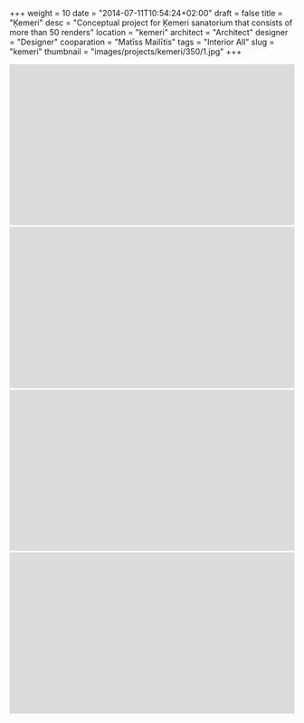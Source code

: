 +++
weight = 10
date = "2014-07-11T10:54:24+02:00"
draft = false
title = "Ķemeri"
desc = "Conceptual project for Ķemeri sanatorium that consists of more than 50 renders"
location = "kemeri"
architect = "Architect"
designer = "Designer"
cooparation = "Matīss Mailītis"
tags    = "Interior All"
slug = "kemeri"
thumbnail = "images/projects/kemeri/350/1.jpg"
+++

<img src="../../images/placeholder.png" alt="elizabetes"  data-sizes="auto" data-src="../../images/projects/kemeri/1100/1.jpg" data-srcset="../../images/projects/kemeri/350/1.jpg 350w, ../../images/projects/kemeri/700/1.jpg 700w, ../../images/projects/kemeri/1100/1.jpg 1100w" class="lazyload" />

<img src="../../images/placeholder.png" alt="kemeri"  data-sizes="auto" data-src="../../images/projects/kemeri/1100/6.jpg" data-srcset="../../images/projects/kemeri/350/2.jpg 350w, ../../images/projects/kemeri/700/2.jpg 700w, ../../images/projects/kemeri/1100/2.jpg 1100w" class="lazyload" />

<img src="../../images/placeholder.png" alt="kemeri"  data-sizes="auto" data-src="../../images/projects/kemeri/1100/3.jpg" data-srcset="../../images/projects/kemeri/350/3.jpg 350w, ../../images/projects/kemeri/700/3.jpg 700w, ../../images/projects/kemeri/1100/3.jpg 1100w" class="lazyload" />

<img src="../../images/placeholder.png" alt="kemeri"  data-sizes="auto" data-src="../../images/projects/kemeri/1100/4.jpg" data-srcset="../../images/projects/kemeri/350/4.jpg 350w, ../../images/projects/kemeri/700/4.jpg 700w, ../../images/projects/kemeri/1100/4.jpg 1100w" class="lazyload" />